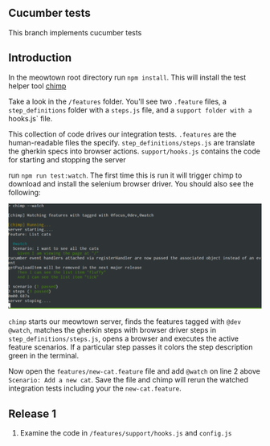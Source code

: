 ## Cucumber tests

This branch implements cucumber tests

## Introduction

In the meowtown root directory run `npm install`. This will install the test helper tool [chimp](https://chimp.readme.io/)

Take a look in the `/features` folder. You'll see two `.feature` files, a `step_definitions` folder with a `steps.js` file, and a `support folder with a `hooks.js` file.

This collection of code drives our integration tests. `.features` are the human-readable files the specify. `step_definitions/steps.js` are translate the gherkin specs into browser actions. `support/hooks.js` contains the code for starting and stopping the server  

run `npm run test:watch`. The first time this is run it will trigger chimp to download and install the selenium browser driver. You should also see the following:

![list cats feature test](/images/list-cats-run.png)

`chimp` starts our meowtown server, finds the features tagged with `@dev` `@watch`, matches the gherkin steps with browser driver steps in `step_definitions/steps.js`, opens a browser and executes the active feature scenarios. If a particular step passes it colors the step description green in the terminal.
  
Now open the `features/new-cat.feature` file and add `@watch` on line 2 above `Scenario: Add a new cat`. Save the file and chimp will rerun the watched integration tests including your the `new-cat.feature`.
  

## Release 1

1. Examine the code in `/features/support/hooks.js` and `config.js`



